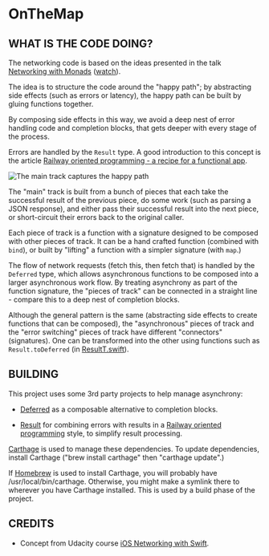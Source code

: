 OnTheMap
========



WHAT IS THE CODE DOING?
-----------------------

The networking code is based on the ideas presented in the talk
[Networking with Monads](http://2014.funswiftconf.com/speakers/john.html)
([watch](https://www.youtube.com/watch?v=LqwrUmuodyY)).

The idea is to structure the code around the "happy path"; by
abstracting side effects (such as errors or latency), the happy
path can be built by gluing functions together.

By composing side effects in this way, we avoid a deep nest of error
handling code and completion blocks, that gets deeper with every stage
of the process.

Errors are handled by the `Result` type. A good introduction to this
concept is the article
[Railway oriented programming - a recipe for a functional app](http://fsharpforfunandprofit.com/posts/recipe-part2/).

![The main track captures the happy path](http://fsharpforfunandprofit.com/assets/img/Recipe_Function_ErrorTrack.png)

The "main" track is built from a bunch of pieces that each take the
successful result of the previous piece, do some work (such as parsing
a JSON response), and either pass their successful result into the
next piece, or short-circuit their errors back to the original caller.

Each piece of track is a function with a signature designed to be
composed with other pieces of track. It can be a hand crafted function
(combined with `bind`), or built by "lifting" a function with a
simpler signature (with `map`.)

The flow of network requests (fetch this, then fetch that) is handled
by the `Deferred` type, which allows asynchronous functions to be
composed into a larger asynchronous work flow. By treating asynchrony
as part of the function signature, the "pieces of track" can be
connected in a straight line - compare this to a deep nest of
completion blocks.

Although the general pattern is the same (abstracting side effects to
create functions that can be composed), the "asynchronous" pieces of
track and the "error switching" pieces of track have different
"connectors" (signatures). One can be transformed into the other using
functions such as `Result.toDeferred` (in
[ResultT.swift](OnTheMap/Utilities/ResultT.swift)).

BUILDING
--------
This project uses some 3rd party projects to help manage asynchrony:

- [Deferred](https://github.com/bignerdranch/Deferred) as a composable
alternative to completion blocks.

- [Result](https://github.com/bignerdranch/Result) for combining
errors with results in a
[Railway oriented programming](http://fsharpforfunandprofit.com/rop/)
style, to simplify result processing.

[Carthage](https://github.com/Carthage/Carthage/) is used to manage
these dependencies. To update dependencies, install Carthage ("brew
install carthage" then "carthage update".)

If [Homebrew](http://brew.sh/) is used to install Carthage, you will
probably have /usr/local/bin/carthage. Otherwise, you might make a
symlink there to wherever you have Carthage installed. This is used by
a build phase of the project.

CREDITS
-------
- Concept from Udacity course
  [iOS Networking with Swift](https://www.udacity.com/course/ios-networking-with-swift--ud421).
